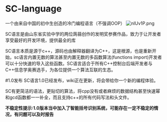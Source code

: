 # SC-language
一个由来自中国的初中生创造的冷门编程语言（不强调OOP）
![nIUv1P.png](https://s2.ax1x.com/2019/09/17/nIUv1P.png)

SC语言是由山东省实验中学的两位蒟蒻创作的发明奖参赛作品，致力于让开发者享受最好的开发环境，提供最全的库

SC语言本质是源于c++，源码也由解释器翻译为C++，这是根源，也是重新开始，sc语言内置无数的算法甚至内置无数的多函数算法(functions import)开发者可以十分快速的导入这些函数。SC语言适合于所有C++控制台后端开发者与C++信息学奥赛选手，为各位提供一个算法互联的生态。

#1.0发布
SC语言1.0已经发布，wiki正在更新，将会带给你一个新的编程体验。

SC有更简洁的语法，更贴切的算法，将cpp没有或者麻烦的数据结构甚至快速幂和gcd函数都一一补全，而且支持c++的所有代码写法和头文件。

**不稳定性提示:1.0版本当中加入了智能括号识别系统，可能存在一定不稳定的情况，有问题可以及时报告**
